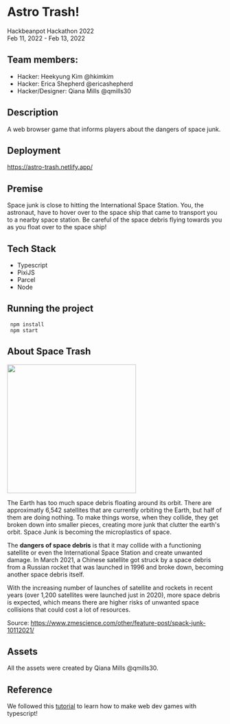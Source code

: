 # Astro Trash!

Hackbeanpot Hackathon 2022  
Feb 11, 2022 - Feb 13, 2022

## Team members:
- Hacker: Heekyung Kim @hkimkim 
- Hacker: Erica Shepherd @ericashepherd 
- Hacker/Designer: Qiana Mills @qmills30 

## Description 
A web browser game that informs players about the dangers of space junk.

## Deployment
https://astro-trash.netlify.app/

## Premise
Space junk is close to hitting the International Space Station. You, the astronaut, have to hover over to the space ship that came to transport you to a nearby space station. Be careful of the space debris flying towards you as you float over to the space ship!

## Tech Stack
- Typescript 
- PixiJS
- Parcel
- Node

## Running the project
```
 npm install  
 npm start 
```

## About Space Trash
<img src="https://www.nasa.gov/sites/default/files/4-8-nrc-evaluates-nasas-orbital-debris-programs.jpg" width="300" height="300">

The Earth has too much space debris floating around its orbit. There are approximatly 6,542 satellites that are currently orbiting the Earth, but half of them are doing nothing. To make things worse, when they collide, they get broken down into smaller pieces, creating more junk that clutter the earth's orbit. Space Junk is becoming the microplastics of space.

The **dangers of space debris** is that it may collide with a functioning satellite or even the International Space Station and create unwanted damage.
In March 2021, a Chinese satellite got struck by a space debris from a Russian rocket that was launched in 1996 and broke down, becoming another space debris itself.

With the increasing number of launches of satellite and rockets in recent years (over 1,200 satellites were launched just in 2020), more space debris is expected, which means there are higher risks of unwanted space collisions that could cost a lot of resources.

Source: https://www.zmescience.com/other/feature-post/spack-junk-10112021/

## Assets
All the assets were created by Qiana Mills @qmills30.


## Reference

We followed this [tutorial](https://nosleepjavascript.com/intro-to-gamedev/) to learn how to make web dev games with typescript!



